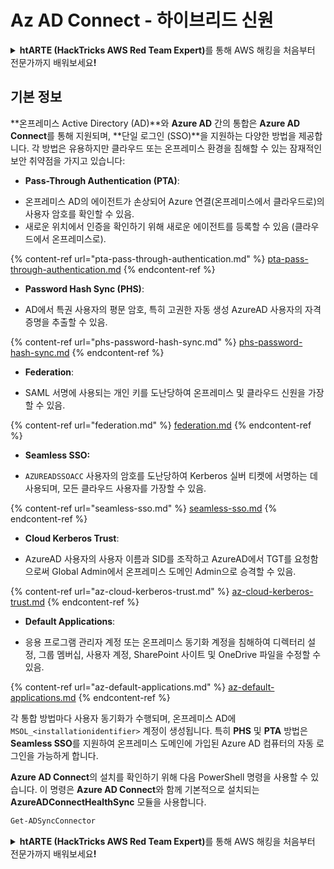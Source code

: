 # Az AD Connect - 하이브리드 신원

<details>

<summary><strong>htARTE (HackTricks AWS Red Team Expert)</strong>를 통해 AWS 해킹을 처음부터 전문가까지 배워보세요<strong>!</strong></summary>

HackTricks를 지원하는 다른 방법:

* **회사가 HackTricks에 광고되기를 원하거나 HackTricks를 PDF로 다운로드하려면** [**SUBSCRIPTION PLANS**](https://github.com/sponsors/carlospolop)를 확인하세요!
* [**공식 PEASS & HackTricks 스웨그**](https://peass.creator-spring.com)를 얻으세요.
* [**The PEASS Family**](https://opensea.io/collection/the-peass-family)를 발견하세요. 독점적인 [**NFTs**](https://opensea.io/collection/the-peass-family) 컬렉션입니다.
* 💬 [**Discord 그룹**](https://discord.gg/hRep4RUj7f) 또는 [**텔레그램 그룹**](https://t.me/peass)에 **참여**하거나 **Twitter** 🐦 [**@hacktricks_live**](https://twitter.com/hacktricks_live)**를** **팔로우**하세요.
* **Hacking 트릭을 공유하려면** [**HackTricks**](https://github.com/carlospolop/hacktricks) 및 [**HackTricks Cloud**](https://github.com/carlospolop/hacktricks-cloud) github 저장소에 PR을 제출하세요.

</details>

## 기본 정보

**온프레미스 Active Directory (AD)**와 **Azure AD** 간의 통합은 **Azure AD Connect**를 통해 지원되며, **단일 로그인 (SSO)**을 지원하는 다양한 방법을 제공합니다. 각 방법은 유용하지만 클라우드 또는 온프레미스 환경을 침해할 수 있는 잠재적인 보안 취약점을 가지고 있습니다:

* **Pass-Through Authentication (PTA)**:
- 온프레미스 AD의 에이전트가 손상되어 Azure 연결(온프레미스에서 클라우드로)의 사용자 암호를 확인할 수 있음.
- 새로운 위치에서 인증을 확인하기 위해 새로운 에이전트를 등록할 수 있음 (클라우드에서 온프레미스로).

{% content-ref url="pta-pass-through-authentication.md" %}
[pta-pass-through-authentication.md](pta-pass-through-authentication.md)
{% endcontent-ref %}

* **Password Hash Sync (PHS)**:
- AD에서 특권 사용자의 평문 암호, 특히 고권한 자동 생성 AzureAD 사용자의 자격 증명을 추출할 수 있음.

{% content-ref url="phs-password-hash-sync.md" %}
[phs-password-hash-sync.md](phs-password-hash-sync.md)
{% endcontent-ref %}

* **Federation**:
- SAML 서명에 사용되는 개인 키를 도난당하여 온프레미스 및 클라우드 신원을 가장할 수 있음.

{% content-ref url="federation.md" %}
[federation.md](federation.md)
{% endcontent-ref %}

* **Seamless SSO:**
- `AZUREADSSOACC` 사용자의 암호를 도난당하여 Kerberos 실버 티켓에 서명하는 데 사용되며, 모든 클라우드 사용자를 가장할 수 있음.

{% content-ref url="seamless-sso.md" %}
[seamless-sso.md](seamless-sso.md)
{% endcontent-ref %}

* **Cloud Kerberos Trust**:
- AzureAD 사용자의 사용자 이름과 SID를 조작하고 AzureAD에서 TGT를 요청함으로써 Global Admin에서 온프레미스 도메인 Admin으로 승격할 수 있음.

{% content-ref url="az-cloud-kerberos-trust.md" %}
[az-cloud-kerberos-trust.md](az-cloud-kerberos-trust.md)
{% endcontent-ref %}

* **Default Applications**:
- 응용 프로그램 관리자 계정 또는 온프레미스 동기화 계정을 침해하여 디렉터리 설정, 그룹 멤버십, 사용자 계정, SharePoint 사이트 및 OneDrive 파일을 수정할 수 있음.

{% content-ref url="az-default-applications.md" %}
[az-default-applications.md](az-default-applications.md)
{% endcontent-ref %}

각 통합 방법마다 사용자 동기화가 수행되며, 온프레미스 AD에 `MSOL_<installationidentifier>` 계정이 생성됩니다. 특히 **PHS** 및 **PTA** 방법은 **Seamless SSO**를 지원하여 온프레미스 도메인에 가입된 Azure AD 컴퓨터의 자동 로그인을 가능하게 합니다.

**Azure AD Connect**의 설치를 확인하기 위해 다음 PowerShell 명령을 사용할 수 있습니다. 이 명령은 **Azure AD Connect**와 함께 기본적으로 설치되는 **AzureADConnectHealthSync** 모듈을 사용합니다.
```powershell
Get-ADSyncConnector
```
<details>

<summary><strong>htARTE (HackTricks AWS Red Team Expert)</strong>를 통해 AWS 해킹을 처음부터 전문가까지 배워보세요<strong>!</strong></summary>

HackTricks를 지원하는 다른 방법:

* **회사를 HackTricks에서 광고하거나 HackTricks를 PDF로 다운로드**하려면 [**SUBSCRIPTION PLANS**](https://github.com/sponsors/carlospolop)를 확인하세요!
* [**공식 PEASS & HackTricks 스웨그**](https://peass.creator-spring.com)를 얻으세요.
* [**The PEASS Family**](https://opensea.io/collection/the-peass-family)를 발견하세요. 독점적인 [**NFTs**](https://opensea.io/collection/the-peass-family) 컬렉션입니다.
* 💬 [**Discord 그룹**](https://discord.gg/hRep4RUj7f) 또는 [**텔레그램 그룹**](https://t.me/peass)에 **참여**하거나 **Twitter** 🐦 [**@hacktricks_live**](https://twitter.com/hacktricks_live)를 **팔로우**하세요.
* 해킹 트릭을 공유하려면 [**HackTricks**](https://github.com/carlospolop/hacktricks) 및 [**HackTricks Cloud**](https://github.com/carlospolop/hacktricks-cloud) github 저장소에 PR을 제출하세요.

</details>

